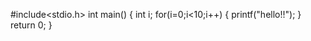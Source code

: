 #include<stdio.h>
int main()
{
     int i;
     for(i=0;i<10;i++)
     {
       printf("hello!!");
     }
     return 0;
}
